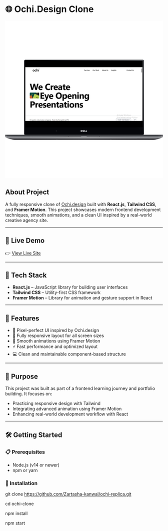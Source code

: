 # 🌐 Ochi.Design Clone
![Preview Screenshot](ochi.png)

## About Project
A fully responsive clone of [Ochi.design](https://ochi.design/) built with **React.js**, **Tailwind CSS**, and **Framer Motion**. This project showcases modern frontend development techniques, smooth animations, and a clean UI inspired by a real-world creative agency site.

---

## 🚀 Live Demo

👉 [View Live Site](https://ochi-replica.vercel.app/)

---

## 🧠 Tech Stack

- **React.js** – JavaScript library for building user interfaces  
- **Tailwind CSS** – Utility-first CSS framework  
- **Framer Motion** – Library for animation and gesture support in React  

---

## 📱 Features

- 🎯 Pixel-perfect UI inspired by Ochi.design  
- 📱 Fully responsive layout for all screen sizes  
- 🎥 Smooth animations using Framer Motion  
- ⚡ Fast performance and optimized layout  
- 💻 Clean and maintainable component-based structure

---

## 🎯 Purpose

This project was built as part of a frontend learning journey and portfolio building. It focuses on:

- Practicing responsive design with Tailwind  
- Integrating advanced animation using Framer Motion  
- Enhancing real-world development workflow with React  

---

## 🛠️ Getting Started

### 📋 Prerequisites

- Node.js (v14 or newer)
- npm or yarn

### 🔧 Installation

git clone https://github.com/Zartasha-kanwal/ochi-replica.git

cd ochi-clone

npm install

npm start
